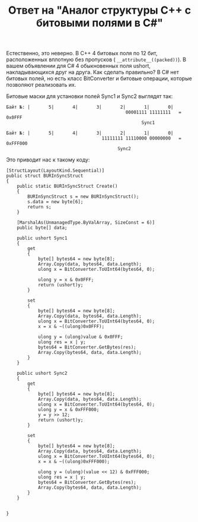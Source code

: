 ﻿---
title: "Ответ на \"Аналог структуры C++ с битовыми полями в C#\""
se.owner.user_id: 240512
se.owner.display_name: "MSDN.WhiteKnight"
se.owner.link: "https://ru.stackoverflow.com/users/240512/msdn-whiteknight"
se.answer_id: 1004493
se.question_id: 1004175
se.post_type: answer
se.score: 5
se.is_accepted: False
---
<p>Естественно, это неверно. В С++ 4 битовых поля по 12 бит, расположенных вплотную без пропусков ( <code>__attribute__((packed))</code>). В вашем объявлении для С# 4 обыкновенных поля ushort, накладывающихся друг на друга. Как сделать правильно? В C# нет битовых полей, но есть класс BitConverter и битовые операции, которые позволяют реализовать их. </p>

<p>Битовые маски для установки полей Sync1 и Sync2 выглядят так:</p>

<pre class="lang-none prettyprint-override"><code>Байт №: |       5|       4|       3|       2|       1|       0| 
                                             00001111 11111111   = 0x0FFF
                                                   Sync1

Байт №: |       5|       4|       3|       2|       1|       0|
                                    11111111 11110000 00000000   = 0xFFF000
                                          Sync2
</code></pre>

<p>Это приводит нас к такому коду:</p>

<pre><code>[StructLayout(LayoutKind.Sequential)]
public struct BURInSyncStruct
{
    public static BURInSyncStruct Create()
    {
        BURInSyncStruct s = new BURInSyncStruct();
        s.data = new byte[6];
        return s;
    }

    [MarshalAs(UnmanagedType.ByValArray, SizeConst = 6)]
    public byte[] data;                       

    public ushort Sync1
    {
        get
        {                    
            byte[] bytes64 = new byte[8];
            Array.Copy(data, bytes64, data.Length);
            ulong x = BitConverter.ToUInt64(bytes64, 0);

            ulong y = x &amp; 0x0FFF;                    
            return (ushort)y;
        }

        set
        {
            byte[] bytes64 = new byte[8];
            Array.Copy(data, bytes64, data.Length);
            ulong x = BitConverter.ToUInt64(bytes64, 0);
            x = x &amp; ~((ulong)0x0FFF);

            ulong y = (ulong)value &amp; 0x0FFF;
            ulong res = x | y;
            bytes64 = BitConverter.GetBytes(res);
            Array.Copy(bytes64, data, data.Length);
        }
    }

    public ushort Sync2
    {
        get
        {
            byte[] bytes64 = new byte[8];
            Array.Copy(data, bytes64, data.Length);
            ulong x = BitConverter.ToUInt64(bytes64, 0);
            ulong y = x &amp; 0xFFF000;
            y = y &gt;&gt; 12;                       
            return (ushort)y;
        }

        set
        {
            byte[] bytes64 = new byte[8];
            Array.Copy(data, bytes64, data.Length);
            ulong x = BitConverter.ToUInt64(bytes64, 0);
            x = x &amp; ~((ulong)0xFFF000);

            ulong y = (ulong)(value &lt;&lt; 12) &amp; 0xFFF000;                    
            ulong res = x | y;
            bytes64 = BitConverter.GetBytes(res);
            Array.Copy(bytes64, data, data.Length);
        }
    }


}
</code></pre>
